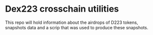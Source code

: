 # Dex223 crosschain utilities

This repo will hold information about the airdrops of D223 tokens, snapshots data and a scrip that was used to produce these snapshots.
